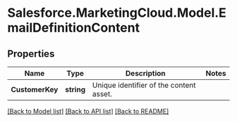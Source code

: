# Salesforce.MarketingCloud.Model.EmailDefinitionContent
## Properties

Name | Type | Description | Notes
------------ | ------------- | ------------- | -------------
**CustomerKey** | **string** | Unique identifier of the content asset. | 

[[Back to Model list]](../README.md#documentation-for-models) [[Back to API list]](../README.md#documentation-for-api-endpoints) [[Back to README]](../README.md)


